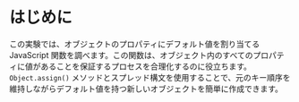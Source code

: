 # はじめに

この実験では、オブジェクトのプロパティにデフォルト値を割り当てる JavaScript 関数を調べます。この関数は、オブジェクト内のすべてのプロパティに値があることを保証するプロセスを合理化するのに役立ちます。 `Object.assign()` メソッドとスプレッド構文を使用することで、元のキー順序を維持しながらデフォルト値を持つ新しいオブジェクトを簡単に作成できます。
